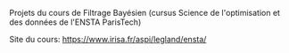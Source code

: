 Projets du cours de Filtrage Bayésien (cursus Science de l'optimisation et des données de l'ENSTA ParisTech)

Site du cours: https://www.irisa.fr/aspi/legland/ensta/
